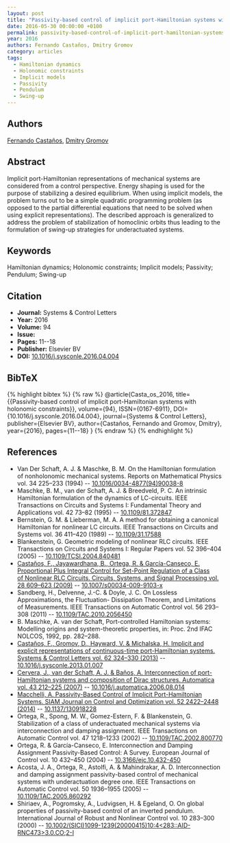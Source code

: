 ```yaml
---
layout: post
title: "Passivity-based control of implicit port-Hamiltonian systems with holonomic constraints"
date: 2016-05-30 00:00:00 +0100
permalink: passivity-based-control-of-implicit-port-hamiltonian-systems-with-holonomic-constraints
year: 2016
authors: Fernando Castaños, Dmitry Gromov
category: articles
tags:
  - Hamiltonian dynamics
  - Holonomic constraints
  - Implicit models
  - Passivity
  - Pendulum
  - Swing-up
---
```

 
## Authors
[Fernando Castaños](authors/fernando-castanos), [Dmitry Gromov](authors/dmitry-gromov)
 
## Abstract
Implicit port-Hamiltonian representations of mechanical systems are considered from a control perspective. Energy shaping is used for the purpose of stabilizing a desired equilibrium. When using implicit models, the problem turns out to be a simple quadratic programming problem (as opposed to the partial differential equations that need to be solved when using explicit representations). The described approach is generalized to address the problem of stabilization of homoclinic orbits thus leading to the formulation of swing-up strategies for underactuated systems.
 
## Keywords
Hamiltonian dynamics; Holonomic constraints; Implicit models; Passivity; Pendulum; Swing-up
 
## Citation
- **Journal:** Systems &amp; Control Letters
- **Year:** 2016
- **Volume:** 94
- **Issue:** 
- **Pages:** 11--18
- **Publisher:** Elsevier BV
- **DOI:** [10.1016/j.sysconle.2016.04.004](https://doi.org/10.1016/j.sysconle.2016.04.004)
 
## BibTeX
{% highlight bibtex %}
{% raw %}
@article{Casta_os_2016,
  title={{Passivity-based control of implicit port-Hamiltonian systems with holonomic constraints}},
  volume={94},
  ISSN={0167-6911},
  DOI={10.1016/j.sysconle.2016.04.004},
  journal={Systems &amp; Control Letters},
  publisher={Elsevier BV},
  author={Castaños, Fernando and Gromov, Dmitry},
  year={2016},
  pages={11--18}
}
{% endraw %}
{% endhighlight %}
 
## References
- Van Der Schaft, A. J. & Maschke, B. M. On the Hamiltonian formulation of nonholonomic mechanical systems. Reports on Mathematical Physics vol. 34 225–233 (1994) -- [10.1016/0034-4877(94)90038-8](https://doi.org/10.1016/0034-4877(94)90038-8)
- Maschke, B. M., van der Schaft, A. J. & Breedveld, P. C. An intrinsic Hamiltonian formulation of the dynamics of LC-circuits. IEEE Transactions on Circuits and Systems I: Fundamental Theory and Applications vol. 42 73–82 (1995) -- [10.1109/81.372847](https://doi.org/10.1109/81.372847)
- Bernstein, G. M. & Lieberman, M. A. A method for obtaining a canonical Hamiltonian for nonlinear LC circuits. IEEE Transactions on Circuits and Systems vol. 36 411–420 (1989) -- [10.1109/31.17588](https://doi.org/10.1109/31.17588)
- Blankenstein, G. Geometric modeling of nonlinear RLC circuits. IEEE Transactions on Circuits and Systems I: Regular Papers vol. 52 396–404 (2005) -- [10.1109/TCSI.2004.840481](https://doi.org/10.1109/TCSI.2004.840481)
- [Castaños, F., Jayawardhana, B., Ortega, R. & García-Canseco, E. Proportional Plus Integral Control for Set-Point Regulation of a Class of Nonlinear RLC Circuits. Circuits, Systems, and Signal Processing vol. 28 609–623 (2009)](proportional-plus-integral-control-for-set-point-regulation-of-a-class-of-nonlinear-rlc-circuits) -- [10.1007/s00034-009-9103-x](https://doi.org/10.1007/s00034-009-9103-x)
- Sandberg, H., Delvenne, J.-C. & Doyle, J. C. On Lossless Approximations, the Fluctuation- Dissipation Theorem, and Limitations of Measurements. IEEE Transactions on Automatic Control vol. 56 293–308 (2011) -- [10.1109/TAC.2010.2056450](https://doi.org/10.1109/TAC.2010.2056450)
- B. Maschke, A. van der Schaft, Port-controlled Hamiltonian systems: Modelling origins and system-theoretic properties, in: Proc. 2nd IFAC NOLCOS, 1992, pp. 282–288.
- [Castaños, F., Gromov, D., Hayward, V. & Michalska, H. Implicit and explicit representations of continuous-time port-Hamiltonian systems. Systems &amp; Control Letters vol. 62 324–330 (2013)](implicit-and-explicit-representations-of-continuous-time-port-hamiltonian-systems) -- [10.1016/j.sysconle.2013.01.007](https://doi.org/10.1016/j.sysconle.2013.01.007)
- [Cervera, J., van der Schaft, A. J. & Baños, A. Interconnection of port-Hamiltonian systems and composition of Dirac structures. Automatica vol. 43 212–225 (2007)](interconnection-of-port-hamiltonian-systems-and-composition-of-dirac-structures) -- [10.1016/j.automatica.2006.08.014](https://doi.org/10.1016/j.automatica.2006.08.014)
- [Macchelli, A. Passivity-Based Control of Implicit Port-Hamiltonian Systems. SIAM Journal on Control and Optimization vol. 52 2422–2448 (2014)](passivity-based-control-of-implicit-port-hamiltonian-systems) -- [10.1137/130918228](https://doi.org/10.1137/130918228)
- Ortega, R., Spong, M. W., Gomez-Estern, F. & Blankenstein, G. Stabilization of a class of underactuated mechanical systems via interconnection and damping assignment. IEEE Transactions on Automatic Control vol. 47 1218–1233 (2002) -- [10.1109/TAC.2002.800770](https://doi.org/10.1109/TAC.2002.800770)
- Ortega, R. & García-Canseco, E. Interconnection and Damping Assignment Passivity-Based Control: A Survey. European Journal of Control vol. 10 432–450 (2004) -- [10.3166/ejc.10.432-450](https://doi.org/10.3166/ejc.10.432-450)
- Acosta, J. A., Ortega, R., Astolfi, A. & Mahindrakar, A. D. Interconnection and damping assignment passivity-based control of mechanical systems with underactuation degree one. IEEE Transactions on Automatic Control vol. 50 1936–1955 (2005) -- [10.1109/TAC.2005.860292](https://doi.org/10.1109/TAC.2005.860292)
- Shiriaev, A., Pogromsky, A., Ludvigsen, H. & Egeland, O. On global properties of passivity-based control of an inverted pendulum. International Journal of Robust and Nonlinear Control vol. 10 283–300 (2000) -- [10.1002/(SICI)1099-1239(20000415)10:4<283::AID-RNC473>3.0.CO;2-I](https://doi.org/10.1002/(SICI)1099-1239(20000415)10:4<283::AID-RNC473>3.0.CO;2-I)

